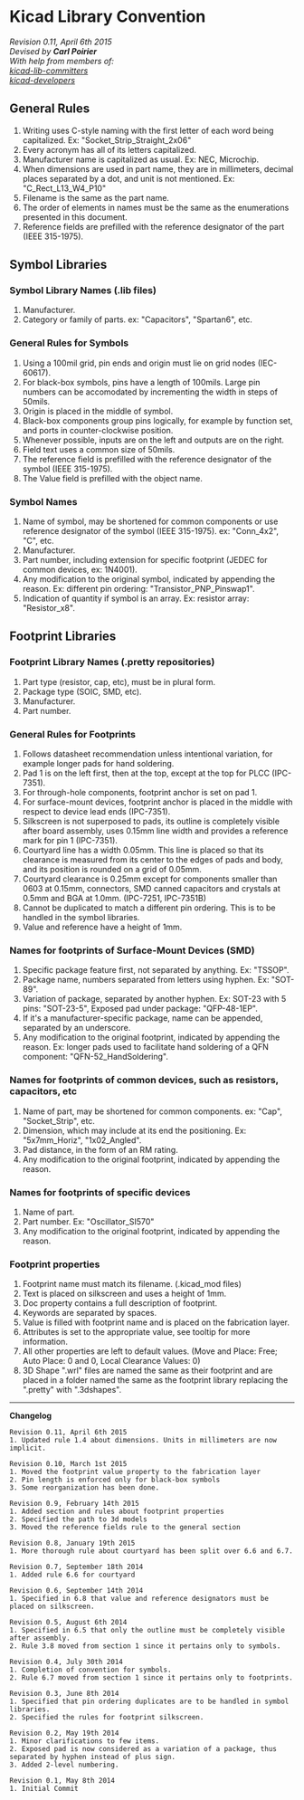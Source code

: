 # Kicad Library Convention

_Revision 0.11, April 6th 2015_  
_Devised by **Carl Poirier**_  
_With help from members of:_  
_[kicad-lib-committers](https://launchpad.net/~kicad-lib-committers)_  
_[kicad-developers](https://launchpad.net/~kicad-developers)_  

## General Rules

1. Writing uses C-style naming with the first letter of each word being capitalized. Ex: "Socket_Strip_Straight_2x06"
1. Every acronym has all of its letters capitalized.
1. Manufacturer name is capitalized as usual. Ex: NEC, Microchip.
1. When dimensions are used in part name, they are in millimeters, decimal places separated by a dot, and unit is not mentioned. Ex: "C_Rect_L13_W4_P10"
1. Filename is the same as the part name.
1. The order of elements in names must be the same as the enumerations presented in this document.
1. Reference fields are prefilled with the reference designator of the part (IEEE 315-1975).

## Symbol Libraries

### Symbol Library Names (.lib files)

1. Manufacturer.
1. Category or family of parts. ex: "Capacitors", "Spartan6", etc.

### General Rules for Symbols

1. Using a 100mil grid, pin ends and origin must lie on grid nodes (IEC-60617).
1. For black-box symbols, pins have a length of 100mils. Large pin numbers can be accomodated by incrementing the width in steps of 50mils.
1. Origin is placed in the middle of symbol.
1. Black-box components group pins logically, for example by function set, and ports in counter-clockwise position.
1. Whenever possible, inputs are on the left and outputs are on the right.
1. Field text uses a common size of 50mils.
1. The reference field is prefilled with the reference designator of the symbol (IEEE 315-1975).
1. The Value field is prefilled with the object name.

### Symbol Names

1. Name of symbol, may be shortened for common components or use reference designator of the symbol (IEEE 315-1975). ex: "Conn_4x2", "C", etc.
1. Manufacturer.
1. Part number, including extension for specific footprint (JEDEC for common devices, ex: 1N4001).
1. Any modification to the original symbol, indicated by appending the reason. Ex: different pin ordering: "Transistor_PNP_Pinswap1".
1. Indication of quantity if symbol is an array. Ex: resistor array: "Resistor_x8".

## Footprint Libraries

### Footprint Library Names (.pretty repositories)

1. Part type (resistor, cap, etc), must be in plural form.
1. Package type (SOIC, SMD, etc).
1. Manufacturer.
1. Part number.

### General Rules for Footprints

1. Follows datasheet recommendation unless intentional variation, for example longer pads for hand soldering.
1. Pad 1 is on the left first, then at the top, except at the top for PLCC (IPC-7351).
1. For through-hole components, footprint anchor is set on pad 1.
1. For surface-mount devices, footprint anchor is placed in the middle with respect to device lead ends (IPC-7351).
1. Silkscreen is not superposed to pads, its outline is completely visible after board assembly, uses 0.15mm line width and provides a reference mark for pin 1 (IPC-7351).
1. Courtyard line has a width 0.05mm. This line is placed so that its clearance is measured from its center to the edges of pads and body, and its position is rounded on a grid of 0.05mm.
1. Courtyard clearance is 0.25mm except for components smaller than 0603 at 0.15mm, connectors, SMD canned capacitors and crystals at 0.5mm and BGA at 1.0mm. (IPC-7251, IPC-7351B)
1. Cannot be duplicated to match a different pin ordering. This is to be handled in the symbol libraries.
1. Value and reference have a height of 1mm.

### Names for footprints of Surface-Mount Devices (SMD)

1. Specific package feature first, not separated by anything. Ex: "TSSOP".
1. Package name, numbers separated from letters using hyphen. Ex: "SOT-89".
1. Variation of package, separated by another hyphen. Ex: SOT-23 with 5 pins: "SOT-23-5", Exposed pad under package: "QFP-48-1EP".
1. If it's a manufacturer-specific package, name can be appended, separated by an underscore.
1. Any modification to the original footprint, indicated by appending the reason. Ex: longer pads used to facilitate hand soldering of a QFN component: "QFN-52_HandSoldering".

### Names for footprints of common devices, such as resistors, capacitors, etc

1. Name of part, may be shortened for common components. ex: "Cap", "Socket_Strip", etc.
1. Dimension, which may include at its end the positioning. Ex: "5x7mm_Horiz", "1x02_Angled".
1. Pad distance, in the form of an RM rating.
1. Any modification to the original footprint, indicated by appending the reason.

### Names for footprints of specific devices

1. Name of part.
1. Part number. Ex: "Oscillator_SI570"
1. Any modification to the original footprint, indicated by appending the reason.


### Footprint properties

1. Footprint name must match its filename. (.kicad_mod files)
1. Text is placed on silkscreen and uses a height of 1mm.
1. Doc property contains a full description of footprint.
1. Keywords are separated by spaces.
1. Value is filled with footprint name and is placed on the fabrication layer.
1. Attributes is set to the appropriate value, see tooltip for more information.
1. All other properties are left to default values. (Move and Place: Free; Auto Place: 0 and 0,  Local Clearance Values: 0)
1. 3D Shape ".wrl" files are named the same as their footprint and are placed in a folder named the same as the footprint library replacing the ".pretty" with ".3dshapes".

***

**Changelog**

    Revision 0.11, April 6th 2015
    1. Updated rule 1.4 about dimensions. Units in millimeters are now implicit.

    Revision 0.10, March 1st 2015
    1. Moved the footprint value property to the fabrication layer
    2. Pin length is enforced only for black-box symbols
    3. Some reorganization has been done.

    Revision 0.9, February 14th 2015
    1. Added section and rules about footprint properties
    2. Specified the path to 3d models
    3. Moved the reference fields rule to the general section

    Revision 0.8, January 19th 2015
    1. More thorough rule about courtyard has been split over 6.6 and 6.7.

    Revision 0.7, September 18th 2014
    1. Added rule 6.6 for courtyard

    Revision 0.6, September 14th 2014
    1. Specified in 6.8 that value and reference designators must be placed on silkscreen.

    Revision 0.5, August 6th 2014
    1. Specified in 6.5 that only the outline must be completely visible after assembly.
    2. Rule 3.8 moved from section 1 since it pertains only to symbols.

    Revision 0.4, July 30th 2014
    1. Completion of convention for symbols.
    2. Rule 6.7 moved from section 1 since it pertains only to footprints.

    Revision 0.3, June 8th 2014
    1. Specified that pin ordering duplicates are to be handled in symbol libraries.
    2. Specified the rules for footprint silkscreen.

    Revision 0.2, May 19th 2014
    1. Minor clarifications to few items.
    2. Exposed pad is now considered as a variation of a package, thus separated by hyphen instead of plus sign.
    3. Added 2-level numbering.

    Revision 0.1, May 8th 2014
    1. Initial Commit